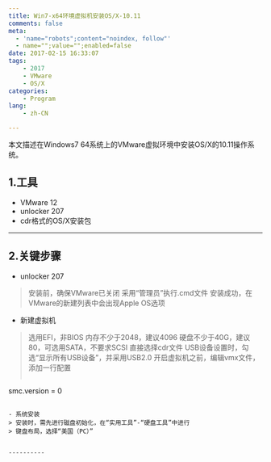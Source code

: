 ```yaml
---
title: Win7-x64环境虚拟机安装OS/X-10.11
comments: false
meta:
  - 'name="robots";content="noindex, follow"'
  - name="";value="";enabled=false
date: 2017-02-15 16:33:07
tags:
    - 2017
    - VMware
    - OS/X
categories:
    - Program
lang:
    - zh-CN

---
```

本文描述在Windows7 64系统上的VMware虚拟环境中安装OS/X的10.11操作系统。

<!-- more -->

## **1.工具** ##
- VMware 12
- unlocker 207
- cdr格式的OS/X安装包


----------

## **2.关键步骤** ##
- unlocker 207
> 安装前，确保VMware已关闭
> 采用“管理员”执行.cmd文件
> 安装成功，在VMware的新建列表中会出现Apple OS选项

- 新建虚拟机
> 选用EFI，非BIOS
> 内存不少于2048，建议4096
> 硬盘不少于40G，建议80，可选用SATA，不要求SCSI
> 直接选择cdr文件
> USB设备设置时，勾选“显示所有USB设备”，并采用USB2.0
> 开启虚拟机之前，编辑vmx文件，添加一行配置
> ```
smc.version = 0
```

- 系统安装
> 安装时，需先进行磁盘初始化，在“实用工具”-“硬盘工具”中进行
> 键盘布局，选择“美国（PC）”


----------
